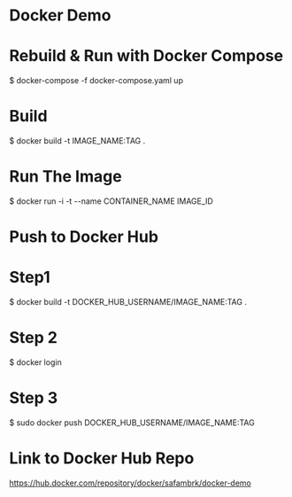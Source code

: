 # Docker Demo


# Rebuild & Run with Docker Compose

$ docker-compose -f docker-compose.yaml up



# Build
$ docker build -t IMAGE_NAME:TAG .

# Run The Image
$ docker run -i -t --name CONTAINER_NAME IMAGE_ID





# Push to Docker Hub
# Step1
$ docker build -t DOCKER_HUB_USERNAME/IMAGE_NAME:TAG .
# Step 2
$ docker login
# Step 3
$ sudo docker push DOCKER_HUB_USERNAME/IMAGE_NAME:TAG




# Link to Docker Hub Repo
https://hub.docker.com/repository/docker/safambrk/docker-demo

